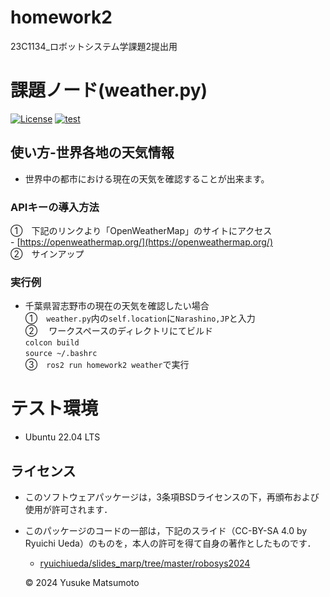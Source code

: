 # homework2
23C1134_ロボットシステム学課題2提出用

# 課題ノード(weather.py)
[![License]()]()
[![test]()]()


## 使い方-世界各地の天気情報
- 世界中の都市における現在の天気を確認することが出来ます。

### APIキーの導入方法
①　下記のリンクより「OpenWeatherMap」のサイトにアクセス  
    - [https://openweathermap.org/](https://openweathermap.org/)  
②　サインアップ

### 実行例
- 千葉県習志野市の現在の天気を確認したい場合  
①　```weather.py```内の```self.location```に```Narashino,JP```と入力  
② 　ワークスペースのディレクトリにてビルド  
```colcon build```  
```source ~/.bashrc```  
③　```ros2 run homework2 weather```で実行  

# テスト環境
- Ubuntu 22.04 LTS

## ライセンス
- このソフトウェアパッケージは，3条項BSDライセンスの下，再頒布および使用が許可されます．

- このパッケージのコードの一部は，下記のスライド（CC-BY-SA 4.0 by Ryuichi Ueda）のものを，本人の許可を得て自身の著作としたものです．
    - [ryuichiueda/slides_marp/tree/master/robosys2024](https://github.com/ryuichiueda/slides_marp/tree/master/robosys2024)

  © 2024 Yusuke Matsumoto

